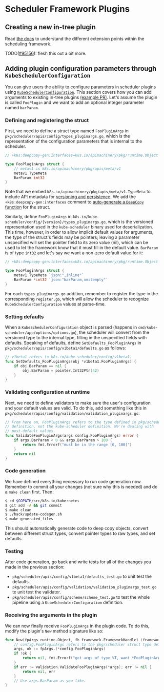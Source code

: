 # Scheduler Framework Plugins

## Creating a new in-tree plugin

Read [the docs](https://kubernetes.io/docs/concepts/scheduling-eviction/scheduling-framework/)
to understand the different extension points within the scheduling framework.

TODO([#95156](https://github.com/kubernetes/kubernetes/issues/95156)): flesh this out a bit more.

## Adding plugin configuration parameters through `KubeSchedulerConfiguration`

You can give users the ability to configure parameters in scheduler plugins using
[`KubeSchedulerConfiguration`](https://kubernetes.io/docs/reference/scheduling/config/).
This section covers how you can add arguments to existing in-tree plugins [(example PR)](https://github.com/kubernetes/kubernetes/pull/94814).
Let's assume the plugin is called `FooPlugin` and we want to add an optional
integer parameter named `barParam`.

### Defining and registering the struct

First, we need to define a struct type named `FooPluginArgs` in
`pkg/scheduler/apis/config/types_pluginargs.go`, which is the representation of
the configuration parameters that is internal to the scheduler.

```go
// +k8s:deepcopy-gen:interfaces=k8s.io/apimachinery/pkg/runtime.Object

type FooPluginArgs struct {
	// metav1 is k8s.io/apimachinery/pkg/apis/meta/v1
	metav1.TypeMeta
	BarParam int32
}
```

Note that we embed `k8s.io/apimachinery/pkg/apis/meta/v1.TypeMeta` to include
API metadata for [versioning and persistence](https://github.com/kubernetes/community/blob/master/contributors/devel/sig-architecture/api-conventions.md#api-conventions).
We add the `+k8s:deepcopy-gen:interfaces` comment to [auto-generate a `DeepCopy` function](https://github.com/kubernetes/kubernetes/tree/master/staging/src/k8s.io/code-generator)
for the struct.

Similarly, define `FooPluginArgs` in `k8s.io/kube-scheduler/config/{version}/types_pluginargs.go`,
which is the versioned representation used in the `kube-scheduler` binary used
for deserialization. This time, however, in order to allow implicit default
values for arguments, the type of the struct's fields may be pointers; leaving
a parameter unspecified will set the pointer field to its zero value (nil),
which can be used to let the framework know that it must fill in the default
value. `BarParam` is of type `int32` and let's say we want a non-zero default
value for it:

```go
// +k8s:deepcopy-gen:interfaces=k8s.io/apimachinery/pkg/runtime.Object

type FooPluginArgs struct {
	metav1.TypeMeta `json:",inline"`
	BarParam *int32 `json:"barParam,omitempty"`
}
```

For each `types_pluginargs.go` addition, remember to register the type in the
corresponding `register.go`, which will allow the scheduler to recognize
`KubeSchedulerConfiguration` values at parse-time.

### Setting defaults

When a `KubeSchedulerConfiguration` object is parsed (happens in
`cmd/kube-scheduler/app/options/options.go`), the scheduler will convert from
the versioned type to the internal type, filling in the unspecified fields with
defaults. Speaking of defaults, define `SetDefaults_FooPluginArgs` in
`pkg/scheduler/apis/config/v1beta1/defaults.go` as follows:

```go
// v1beta1 refers to k8s.io/kube-scheduler/config/v1beta1.
func SetDefaults_FooPluginArgs(obj *v1beta1.FooPluginArgs) {
	if obj.BarParam == nil {
		obj.BarParam = pointer.Int32Ptr(42)
	}
}
```

### Validating configuration at runtime

Next, we need to define validators to make sure the user's configuration and
your default values are valid. To do this, add something like this in
`pkg/scheduler/apis/config/validation/validation_pluginargs.go`:

```go
// From here on, FooPluginArgs refers to the type defined in pkg/scheduler
// definition, not the kube-scheduler definition. We're dealing with
// post-default values.
func ValidateFooPluginArgs(args config.FooPluginArgs) error {
	if args.BarParam < 0 && args.BarParam > 100 {
		return fmt.Errorf("must be in the range [0, 100]")
	}
	return nil
}
```

### Code generation

We have defined everything necessary to run code generation now. Remember to
commit all your changes (not sure why this is needed) and do a `make clean`
first. Then:

```sh
$ cd $GOPATH/src/k8s.io/kubernetes
$ git add -A && git commit
$ make clean
$ ./hack/update-codegen.sh
$ make generated_files
```

This should automatically generate code to deep copy objects, convert between
different struct types, convert pointer types to raw types, and set defaults.

### Testing

After code generation, go back and write tests for all of the changes you made
in the previous section:

- `pkg/scheduler/apis/config/v1beta1/defaults_test.go` to unit test the
  defaults.
- `pkg/scheduler/apis/config/validation/validation_pluginargs_test.go` to unit
  test the validator.
- `pkg/scheduler/apis/config/scheme/scheme_test.go` to test the whole pipeline
  using a `KubeSchedulerConfiguration` definition.

### Receiving the arguments in the plugin

We can now finally receive `FooPluginArgs` in the plugin code. To do this,
modify the plugin's `New` method signature like so:

```go
func New(fpArgs runtime.Object, fh framework.FrameworkHandle) (framework.Plugin, error) {
	// config.FooPluginArgs refers to the pkg/scheduler struct type definition.
	args, ok := fpArgs.(*config.FooPluginArgs)
	if !ok {
		return nil, fmt.Errorf("got args of type %T, want *FooPluginArgs", fpArgs)
	}
	if err := validation.ValidateFooPluginArgs(*args); err != nil {
		return nil, err
	}
	// Use args.BarParam as you like.
}
```

